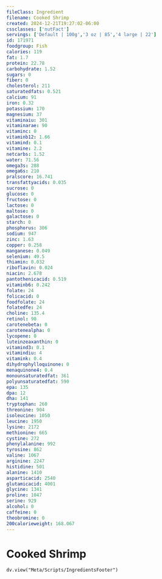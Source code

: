 ```yaml
---
fileClass: Ingredient
filename: Cooked Shrimp
created: 2024-12-21T19:27:02-06:00
cssclasses: ['nutFact']
servings: ['Default | 100g','3 oz | 85','4 large | 22']
id: 171971
foodgroup: Fish
calories: 119
fat: 1.7
protein: 22.78
carbohydrate: 1.52
sugars: 0
fiber: 0
cholesterol: 211
saturatedfats: 0.521
calcium: 91
iron: 0.32
potassium: 170
magnesium: 37
vitaminaiu: 301
vitaminarae: 90
vitaminc: 0
vitaminb12: 1.66
vitamind: 0.1
vitamine: 2.2
netcarbs: 1.52
water: 71.56
omega3s: 288
omega6s: 210
pralscore: 16.741
transfattyacids: 0.035
sucrose: 0
glucose: 0
fructose: 0
lactose: 0
maltose: 0
galactose: 0
starch: 0
phosphorus: 306
sodium: 947
zinc: 1.63
copper: 0.258
manganese: 0.049
selenium: 49.5
thiamin: 0.032
riboflavin: 0.024
niacin: 2.678
pantothenicacid: 0.519
vitaminb6: 0.242
folate: 24
folicacid: 0
foodfolate: 24
folatedfe: 24
choline: 135.4
retinol: 90
carotenebeta: 0
carotenealpha: 0
lycopene: 0
luteinzeaxanthin: 0
vitamind3: 0.1
vitamindiu: 4
vitamink: 0.4
dihydrophylloquinone: 0
menaquinone4: 0.4
monounsaturatedfat: 361
polyunsaturatedfat: 590
epa: 135
dpa: 12
dha: 141
tryptophan: 260
threonine: 904
isoleucine: 1050
leucine: 1950
lysine: 2172
methionine: 665
cystine: 272
phenylalanine: 992
tyrosine: 862
valine: 1067
arginine: 2247
histidine: 501
alanine: 1410
asparticacid: 2540
glutamicacid: 4001
glycine: 1341
proline: 1047
serine: 929
alcohol: 0
caffeine: 0
theobromine: 0
200calorieweight: 168.067
---
```


# Cooked Shrimp

```dataviewjs
dv.view("Meta/Scripts/IngredientsFooter")
```